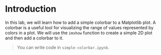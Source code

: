 # Introduction

In this lab, we will learn how to add a simple colorbar to a Matplotlib plot. A colorbar is a useful tool for visualizing the range of values represented by colors in a plot. We will use the `imshow` function to create a simple 2D plot and then add a colorbar to it.

> You can write code in `simple-colorbar.ipynb`.
